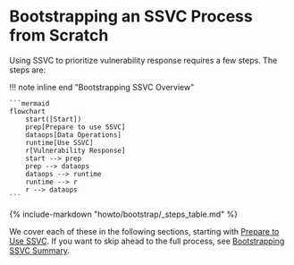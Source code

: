 # Bootstrapping an SSVC Process from Scratch

Using SSVC to prioritize vulnerability response requires a few steps. The steps are:

!!! note inline end "Bootstrapping SSVC Overview"

    ```mermaid
    flowchart
        start([Start])
        prep[Prepare to use SSVC]
        dataops[Data Operations]
        runtime[Use SSVC]
        r[Vulnerability Response]
        start --> prep
        prep --> dataops
        dataops --> runtime
        runtime --> r
        r --> dataops
    ```

{% include-markdown "howto/bootstrap/_steps_table.md" %}

We cover each of these in the following sections, starting with [Prepare to Use SSVC](prepare.md).
If you want to skip ahead to the full process, see [Bootstrapping SSVC Summary](summary.md).